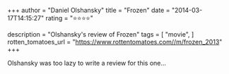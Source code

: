 +++
author = "Daniel Olshansky"
title = "Frozen"
date = "2014-03-17T14:15:27"
rating = "⭐⭐⭐⭐"

description = "Olshansky's review of Frozen"
tags = [
    "movie",
]
rotten_tomatoes_url = "https://www.rottentomatoes.com//m/frozen_2013"
+++

Olshansky was too lazy to write a review for this one...
